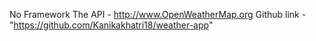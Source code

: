 No Framework
The API - http://www.OpenWeatherMap.org
Github link - "https://github.com/Kanikakhatri18/weather-app"